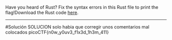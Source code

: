 Have you heard of Rust? Fix the syntax errors in this Rust file to print the flag!Download the Rust code [here](https://challenge-files.picoctf.net/c_verbal_sleep/dcdaf491b35c1d0f5075e9583edbbb7aaea1dffb6ad32bc000e4d87b5200ff7b/fixme3.tar.gz).

---------
#Solución 
SOLUCION solo habia que corregir unos comentarios mal colocados picoCTF{n0w_y0uv3_f1x3d_1h3m_411}